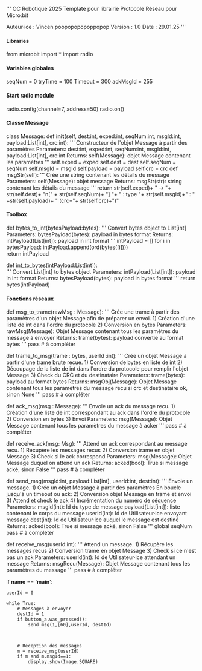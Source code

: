 '''
OC Robotique 2025
Template pour librairie Protocole Réseau pour Micro:bit

Auteur·ice : Vincen poopopopopoppopop
Version : 1.0
Date : 29.01.25
'''

#### Libraries ####
from microbit import *
import radio

#### Variables globales ####
seqNum = 0
tryTime = 100
Timeout = 300
ackMsgId = 255

#### Start radio module ####
radio.config(channel=7, address=50)
radio.on()


#### Classe Message ####
class Message:
  def __init__(self, dest:int, exped:int, seqNum:int, msgId:int, payload:List[int], crc:int):
    '''
    Constructeur de l'objet Message à partir des paramètres
            Parameters:
                    dest:int, exped:int, seqNum:int, msgId:int, payload:List[int], crc:int
            Returns:
                    self(Message): objet Message contenant les paramètres
    '''
    self.exped = exped
    self.dest = dest
    self.seqNum = seqNum
    self.msgId = msgId
    self.payload = payload
    self.crc = crc
  def msgStr(self):
    '''
    Crée une string contenant les détails du message
            Parameters:
                    self(Message): objet message
            Returns:
                    msgStr(str): string contenant les détails du message
    '''
      return str(self.exped)+ " -> "+ str(self.dest)+ "n[" + str(self.seqNum)+ "] "+ " : type "+ str(self.msgId)+" : " +str(self.payload)+ " (crc="+ str(self.crc)+")"

#### Toolbox ####
def bytes_to_int(bytesPayload:bytes):
    '''
    Convert bytes object to List[int]
            Parameters:
                    bytesPayload(bytes): payload in bytes format
            Returns:
                    intPayload(List[int]): payload in int format
    '''
    intPayload = []
    for i in bytesPayload:
        intPayload.append(ord(bytes([i])))        
    return intPayload


def int_to_bytes(intPayload:List[int]):    
    '''
    Convert  List[int] to bytes object 
            Parameters:
                    intPayload(List[int]): payload in int format
            Returns:
                    bytesPayload(bytes): payload in bytes format
    '''
    return bytes(intPayload)


#### Fonctions réseaux ####
def msg_to_trame(rawMsg : Message):
    '''
    Crée une trame à partir des paramètres d'un objet Message afin de préparer un envoi.
    1) Création d'une liste de int dans l'ordre du protocole
    2) Conversion en bytes
            Parameters:
                    rawMsg(Message): Objet Message contenant tous les paramètres du message à envoyer
            Returns:
                    trame(bytes): payload convertie au format bytes
    '''
    pass # à compléter


def trame_to_msg(trame : bytes, userId :int):
    '''
    Crée un objet Message à partir d'une trame brute recue.
    1) Conversion de bytes en liste de int
    2) Découpage de la liste de int dans l'ordre du protocole pour remplir l'objet Message
    3) Check du CRC et du destinataire
            Parameters:
                    trame(bytes): payload au format bytes
            Returns:
                    msgObj(Message): Objet Message contenant tous les paramètres du message recu si crc et destinataire ok, sinon None
    '''
    pass # à compléter
    
    
def ack_msg(msg : Message):
    '''
    Envoie un ack du message recu.
    1) Création d'une liste de int correspondant au ack dans l'ordre du protocole
    2) Conversion en bytes
    3) Envoi
            Parameters:
                    msg(Message): Objet Message contenant tous les paramètres du message à acker
    '''
    pass # à compléter


def receive_ack(msg: Msg):
    '''
    Attend un ack correspondant au message recu.
    1) Récupère les messages recus
    2) Conversion trame en objet Message
    3) Check si le ack correspond
            Parameters:
                    msg(Message): Objet Message duquel on attend un ack
            Returns:
                    acked(bool): True si message acké, sinon False
    '''
    pass # à compléter
    

def send_msg(msgId:int, payload:List[int], userId:int, dest:int):
    '''
    Envoie un message.
    1) Crée un objet Message à partir des paramètres
    En boucle jusqu'à un timeout ou ack: 
        2) Conversion objet Message en trame et envoi 
        3) Attend et check le ack
    4) Incrémentation du numéro de séquence
            Parameters:
                    msgId(int): Id du type de message
                    payload(List[int]): liste contenant le corps du message
                    userId(int): Id de Utilisateur·ice envoyant message
                    dest(int): Id de Utilisateur·ice auquel le message est destiné
            Returns:
                    acked(bool): True si message acké, sinon False
    '''
    global seqNum
    pass # à compléter

def receive_msg(userId:int):
    '''
    Attend un message.
    1) Récupère les messages recus
    2) Conversion trame en objet Message
    3) Check si ce n'est pas un ack
            Parameters:
                    userId(int): Id de Utilisateur·ice attendant un message
            Returns:
                    msgRecu(Message): Objet Message contenant tous les paramètres du message
    '''
    pass # à compléter


if __name__ == '__main__':
    
    userId = 0

    while True:
        # Messages à envoyer
        destId = 1
        if button_a.was_pressed():
            send_msg(1,[60],userId, destId)
            

                
        # Reception des messages
        m = receive_msg(userId)        
        if m and m.msgId==1:
            display.show(Image.SQUARE)
    
